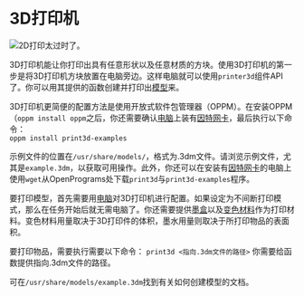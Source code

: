 # 3D打印机

![2D打印太过时了。](oredict:opencomputers:printer)

3D打印机能让你打印出具有任意形状以及任意材质的方块。使用3D打印机的第一步是将3D打印机方块放置在电脑旁边。这样电脑就可以使用`printer3d`组件API了。你可以用其提供的函数创建并打印出[模型](print.md)来。

3D打印机更简便的配置方法是使用开放式软件包管理器（OPPM）。在安装OPPM（`oppm install oppm`之后，你还需要确认[电脑](../general/computer.md)上装有[因特网卡](../item/internetCard.md)，最后执行以下命令：  
`oppm install print3d-examples`

示例文件的位置在`/usr/share/models/`，格式为.3dm文件。请浏览示例文件，尤其是`example.3dm`，以获取可用操作。此外，你还可以在安装有[因特网卡](../item/internetCard.md)的电脑上使用`wget`从OpenPrograms处下载`print3d`与`print3d-examples`程序。

要打印模型，首先需要用[电脑](../general/computer.md)对3D打印机进行配置。如果设定为不间断打印模式，那么在任务开始后就无需电脑了。你还需要提供[墨盒](../item/inkCartridge.md)以及[变色材料](../item/chamelium.md)作为打印材料。变色材料用量取决于3D打印件的体积，墨水用量则取决于所打印物品的表面积。

要打印物品，需要执行需要以下命令：
`print3d <指向.3dm文件的路径>`
你需要给函数提供指向.3dm文件的路径。

可在`/usr/share/models/example.3dm`找到有关如何创建模型的文档。

